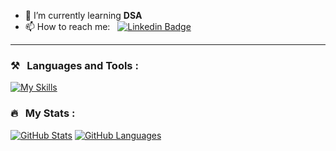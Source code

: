 

- 🌱 I’m currently learning **DSA**
- 📫 How to reach me: &nbsp; [![Linkedin Badge](https://img.shields.io/badge/-Pramay-Wankhade-blue?style=flat&logo=Linkedin&logoColor=white)](https://www.linkedin.com/in/pramaywankhade/)

---
   ### ⚒️ &nbsp; Languages and Tools :


[![My Skills](https://skillicons.dev/icons?i=cpp,c,git&perline=8)](https://skillicons.dev)

### 🔥 &nbsp; My Stats :

[![GitHub Stats](https://github-readme-stats.vercel.app/api?username=pramay88&hide=issues&show_icons=true&hide_border=true&theme=github_dark&count_private=true)](https://github.com/anuraghazra/github-readme-stats)
[![GitHub Languages](https://github-readme-stats.vercel.app/api/top-langs/?username=pramay88&size_weight=1&count_weight=0&includeForks=true&layout=compact&hide_border=true&langs_count=8&theme=github_dark)](https://github.com/anuraghazra/github-readme-stats)
